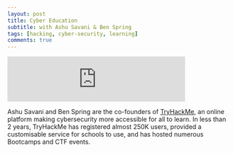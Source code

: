 ```yaml
---
layout: post
title: Cyber Education
subtitle: with Ashu Savani & Ben Spring
tags: [hacking, cyber-security, learning]
comments: true
---
```


<iframe src="https://anchor.fm/herethefuture/embed/episodes/002-Cyber-Education---Ashu-Savani--Ben-Spring-eimvid" height="102px" width="400px" frameborder="0" scrolling="no"></iframe>

Ashu Savani and Ben Spring are the co-founders of [TryHackMe](https://tryhackme.com/), an online platform making cybersecurity more accessible for all to learn. In less than 2 years, TryHackMe has registered almost 250K users, provided a customisable service for schools to use, and has hosted numerous Bootcamps and CTF events.
